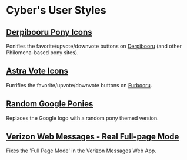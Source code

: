 # Cyber's User Styles

## [Derpibooru Pony Icons](derpi-vote-icons)

Ponifies the favorite/upvote/downvote buttons on [Derpibooru](https://derpibooru.org) (and other Philomena-based pony sites).


## [Astra Vote Icons](furb-vote-icons)

Furrifies the favorite/upvote/downvote buttons on [Furbooru](https://furbooru.org/).


## [Random Google Ponies](random-google-ponies)

Replaces the Google logo with a random pony themed version.


## [Verizon Web Messages - Real Full-page Mode](verizon-messages-fullscreen)

Fixes the 'Full Page Mode' in the Verizon Messages Web App.
